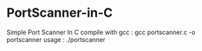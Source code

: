 # PortScanner-in-C
Simple Port Scanner In C 
compile with gcc : gcc portscanner.c -o portscanner
usage : ./portscanner
